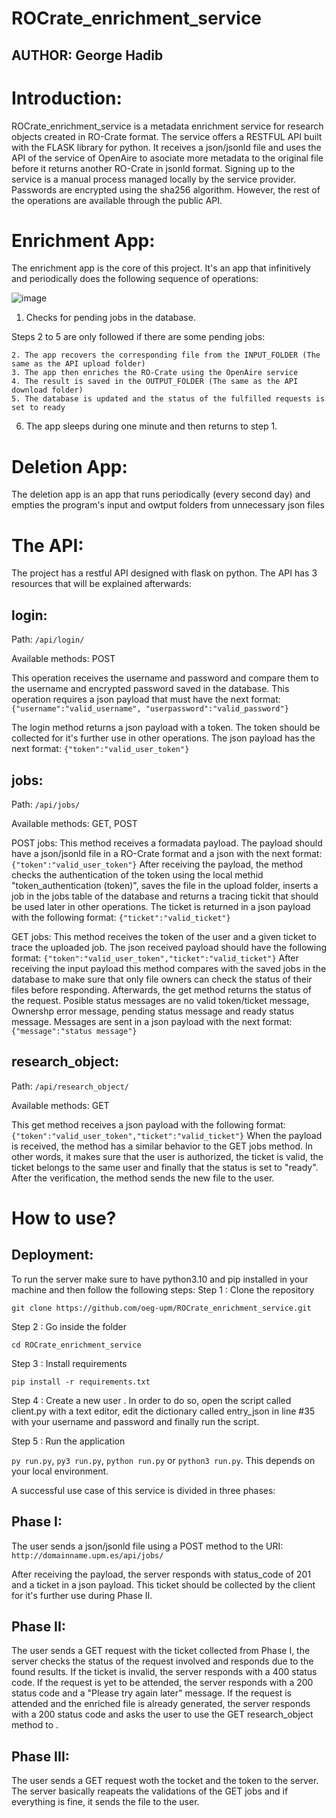 # ROCrate_enrichment_service
## AUTHOR: George Hadib

# Introduction:
ROCrate_enrichment_service is a metadata enrichment service for research objects created in RO-Crate format. The service offers a RESTFUL API built with the FLASK library for python. It receives a json/jsonld file and uses the API of the service of OpenAire to asociate more metadata to the original file before it returns another RO-Crate in jsonld format. Signing up to the service is a manual process managed locally by the service provider. Passwords are encrypted using the sha256 algorithm. However, the rest of the operations are available through the public API.

# Enrichment App:
The enrichment app is the core of this project. It's an app that infinitively and periodically does the following sequence of operations:

![image](https://user-images.githubusercontent.com/17781274/172907425-faf5dcce-1f43-41df-b6f3-228f088ac7a6.png)


1. Checks for pending jobs in the database.

  Steps 2 to 5 are only followed if there are some pending jobs:
  
    2. The app recovers the corresponding file from the INPUT_FOLDER (The same as the API upload folder)
    3. The app then enriches the RO-Crate using the OpenAire service
    4. The result is saved in the OUTPUT_FOLDER (The same as the API download folder)
    5. The database is updated and the status of the fulfilled requests is set to ready
 6. The app sleeps during one minute and then returns to step 1.

# Deletion App:
The deletion app is an app that runs periodically (every second day) and empties the program's input and owtput folders from unnecessary json files

# The API:
The project has a restful API designed with flask on python. The API has 3 resources that will be explained afterwards:

## login:
Path: `/api/login/`

Available methods: POST

This operation receives the username and password and compare them to the username and encrypted password saved in the database. This operation requires a json payload that must have the next format:
`{"username":"valid_username", "userpassword":"valid_password"}`

The login method returns a json payload with a token. The token should be collected for it's further use in other operations. The json payload has the next format:
`{"token":"valid_user_token"}`

## jobs:
Path: `/api/jobs/`

Available methods: GET, POST

POST jobs:
This method receives a formadata payload. The payload should have a json/jsonld file in a RO-Crate format and a json with the next format:
`{"token":"valid_user_token"}`
After receiving the payload, the method checks the authentication of the token using the local methid "token_authentication (token)", saves the file in the upload folder, inserts a job in the jobs table of the database and returns a tracing tickit that should be used later in other operations. The ticket is returned in a json payload with the following format:
`{"ticket":"valid_ticket"}`

GET jobs:
This method receives the token of the user and a given ticket to trace the uploaded job. The json received payload should have the following format:
`{"token":"valid_user_token","ticket":"valid_ticket"}`
After receiving the input payload this method compares with the saved jobs in the database to make sure that only file owners can check the status of their files before responding. Afterwards, the get method returns the status of the request. Posible status messages are no valid token/ticket message, Ownershp error message, pending status message and ready status message. Messages are sent in a json payload with the next format:
`{"message":"status message"}`

## research_object:
Path: `/api/research_object/`

Available methods: GET

This get method receives a json payload with the following format:
`{"token":"valid_user_token","ticket":"valid_ticket"}`
When the payload is received, the method has a similar behavior to the GET jobs method. In other words, it makes sure that the user is authorized, the ticket is valid, the ticket belongs to the same user and finally that the status is set to "ready". After the verification, the method sends the new file to the user.


# How to use?
## Deployment:
To run the server make sure to have python3.10 and pip installed in your machine and then follow the following steps:
Step 1 : Clone the repository

`git clone https://github.com/oeg-upm/ROCrate_enrichment_service.git`

Step 2 : Go inside the folder

`cd ROCrate_enrichment_service`

Step 3 : Install requirements

`pip install -r requirements.txt`

Step 4 : Create a new user
. In order to do so, open the script called client.py with a text editor, edit the dictionary called entry_json in line #35 with your username and password and finally run the script. 

Step 5 : Run the application

`py run.py`, `py3 run.py`, `python run.py` or `python3 run.py`. This depends on your local environment.



A successful use case of this service is divided in three phases:

## Phase I:
The user sends a json/jsonld file using a POST method to the URI:
`http://domainname.upm.es/api/jobs/`

After receiving the payload, the server responds with status_code of 201 and a ticket in a json payload. This ticket should be collected by the client for it's further use during Phase II.


## Phase II:
The user sends a GET request with the ticket collected from Phase I, the server checks the status of the request involved and responds due to the found results. If the ticket is invalid, the server responds with a 400 status code. If the request is yet to be attended, the server responds with a 200 status code and a "Please try again later" message. If the request is attended and the enriched file is already generated, the server responds with a 200 status code and asks the user to use the GET research_object method to .

## Phase III:
The user sends a GET request woth the tocket and the token to the server. The server basically reapeats the validations of the GET jobs and if everything is fine, it sends the file to the user.

